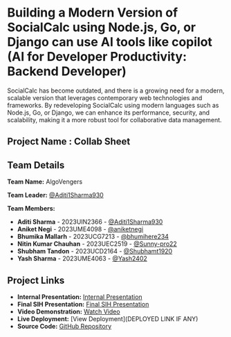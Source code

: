 # Building a Modern Version of SocialCalc using Node.js, Go, or Django can use AI tools like copilot (AI for Developer Productivity: Backend Developer)
SocialCalc has become outdated, and there is a growing need for a modern, scalable version that leverages contemporary web technologies and
frameworks. By redeveloping SocialCalc using modern languages such as Node.js, Go, or Django, we can enhance its performance, security, and scalability, making it a
more robust tool for collaborative data management.

## Project Name : Collab Sheet

## Team Details

**Team Name:** AlgoVengers 

**Team Leader:** [@Aditi1Sharma930](https://github.com/Aditi1Sharma930)

**Team Members:**

- **Aditi Sharma** - 2023UIN2366 - [@Aditi1Sharma930](https://github.com/Aditi1Sharma930)
- **Aniket Negi** - 2023UME4098 - [@aniketnegi](https://github.com/aniketnegi)
- **Bhumika Mallarh** - 2023UCG7213 - [@bhumihere234](https://github.com/bhumihere234)
- **Nitin Kumar Chauhan** - 2023UEC2519 - [@Sunny-pro22](https://github.com/Sunny-pro22)
- **Shubham Tandon** - 2023UCD2164 - [@Shubhamt1920](https://github.com/Shubhamt1920)
- **Yash Sharma** - 2023UME4063 - [@Yash2402](https://github.com/Yash2402)

## Project Links

- **Internal Presentation:** [Internal Presentation](files/Internal_PPT_AlgoVengers.pdf)
- **Final SIH Presentation:** [Final SIH Presentation](files/SIH_PPT_AlgoVengers.pdf)
- **Video Demonstration:** [Watch Video](https://youtu.be/6dp7jqbsImw)
- **Live Deployment:** [View Deployment](DEPLOYED LINK IF ANY)
- **Source Code:** [GitHub Repository](https://github.com/Sunny-pro22/Collab-Sheet)
